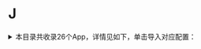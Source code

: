 # J
<details>
<summary>
本目录共收录26个App，详情见如下，单击导入对应配置：
</summary>

- [JavDB](https://quantumult.app/x/open-app/add-resource?remote-resource=%7B%22filter_remote%22%3A%20%5B%22https%3A%2F%2Fraw.githubusercontent.com%2Fzirawell%2FR-Store%2Fmain%2FRule%2FQuanX%2FAdblock%2FApp%2FJ%2FJavDB%2Ffilter%2Fjavdb.list%2C%20tag%3DJavDB%22%5D%2C%22rewrite_remote%22%3A%20%5B%22https%3A%2F%2Fraw.githubusercontent.com%2Fzirawell%2FR-Store%2Fmain%2FRule%2FQuanX%2FAdblock%2FApp%2FJ%2FJavDB%2Frewrite%2Fjavdb.conf%2C%20tag%3DJavDB%22%5D%7D)
- [交管12123](https://quantumult.app/x/open-app/add-resource?remote-resource=%7B%22rewrite_remote%22%3A%20%5B%22https%3A%2F%2Fraw.githubusercontent.com%2Fzirawell%2FR-Store%2Fmain%2FRule%2FQuanX%2FAdblock%2FApp%2FJ%2F%E4%BA%A4%E7%AE%A112123%2Frewrite%2F12123.conf%2C%20tag%3D%E4%BA%A4%E7%AE%A112123%22%5D%7D)
- [交通银行](https://quantumult.app/x/open-app/add-resource?remote-resource=%7B%22rewrite_remote%22%3A%20%5B%22https%3A%2F%2Fraw.githubusercontent.com%2Fzirawell%2FR-Store%2Fmain%2FRule%2FQuanX%2FAdblock%2FApp%2FJ%2F%E4%BA%A4%E9%80%9A%E9%93%B6%E8%A1%8C%2Frewrite%2Fbankcomm.conf%2C%20tag%3D%E4%BA%A4%E9%80%9A%E9%93%B6%E8%A1%8C%22%5D%7D)
- [京东](https://quantumult.app/x/open-app/add-resource?remote-resource=%7B%22filter_remote%22%3A%20%5B%22https%3A%2F%2Fraw.githubusercontent.com%2Fzirawell%2FR-Store%2Fmain%2FRule%2FQuanX%2FAdblock%2FApp%2FJ%2F%E4%BA%AC%E4%B8%9C%2Ffilter%2Fjd.list%2C%20tag%3D%E4%BA%AC%E4%B8%9C%22%5D%2C%22rewrite_remote%22%3A%20%5B%22https%3A%2F%2Fraw.githubusercontent.com%2Fzirawell%2FR-Store%2Fmain%2FRule%2FQuanX%2FAdblock%2FApp%2FJ%2F%E4%BA%AC%E4%B8%9C%2Frewrite%2Fjd.conf%2C%20tag%3D%E4%BA%AC%E4%B8%9C%22%5D%7D)
- [京东云无线宝](https://quantumult.app/x/open-app/add-resource?remote-resource=%7B%22rewrite_remote%22%3A%20%5B%22https%3A%2F%2Fraw.githubusercontent.com%2Fzirawell%2FR-Store%2Fmain%2FRule%2FQuanX%2FAdblock%2FApp%2FJ%2F%E4%BA%AC%E4%B8%9C%E4%BA%91%E6%97%A0%E7%BA%BF%E5%AE%9D%2Frewrite%2Fjdcloud.conf%2C%20tag%3D%E4%BA%AC%E4%B8%9C%E4%BA%91%E6%97%A0%E7%BA%BF%E5%AE%9D%22%5D%7D)
- [京东极速版](https://quantumult.app/x/open-app/add-resource?remote-resource=%7B%22rewrite_remote%22%3A%20%5B%22https%3A%2F%2Fraw.githubusercontent.com%2Fzirawell%2FR-Store%2Fmain%2FRule%2FQuanX%2FAdblock%2FApp%2FJ%2F%E4%BA%AC%E4%B8%9C%E6%9E%81%E9%80%9F%E7%89%88%2Frewrite%2Fjdlite.conf%2C%20tag%3D%E4%BA%AC%E4%B8%9C%E6%9E%81%E9%80%9F%E7%89%88%22%5D%7D)
- [京东读书](https://quantumult.app/x/open-app/add-resource?remote-resource=%7B%22rewrite_remote%22%3A%20%5B%22https%3A%2F%2Fraw.githubusercontent.com%2Fzirawell%2FR-Store%2Fmain%2FRule%2FQuanX%2FAdblock%2FApp%2FJ%2F%E4%BA%AC%E4%B8%9C%E8%AF%BB%E4%B9%A6%2Frewrite%2Fjdread.conf%2C%20tag%3D%E4%BA%AC%E4%B8%9C%E8%AF%BB%E4%B9%A6%22%5D%7D)
- [京东金融](https://quantumult.app/x/open-app/add-resource?remote-resource=%7B%22rewrite_remote%22%3A%20%5B%22https%3A%2F%2Fraw.githubusercontent.com%2Fzirawell%2FR-Store%2Fmain%2FRule%2FQuanX%2FAdblock%2FApp%2FJ%2F%E4%BA%AC%E4%B8%9C%E9%87%91%E8%9E%8D%2Frewrite%2Fjdjr.conf%2C%20tag%3D%E4%BA%AC%E4%B8%9C%E9%87%91%E8%9E%8D%22%5D%7D)
- [今日头条](https://quantumult.app/x/open-app/add-resource?remote-resource=%7B%22filter_remote%22%3A%20%5B%22https%3A%2F%2Fraw.githubusercontent.com%2Fzirawell%2FR-Store%2Fmain%2FRule%2FQuanX%2FAdblock%2FApp%2FJ%2F%E4%BB%8A%E6%97%A5%E5%A4%B4%E6%9D%A1%2Ffilter%2Ftoutiao.list%2C%20tag%3D%E4%BB%8A%E6%97%A5%E5%A4%B4%E6%9D%A1%22%5D%2C%22rewrite_remote%22%3A%20%5B%22https%3A%2F%2Fraw.githubusercontent.com%2Fzirawell%2FR-Store%2Fmain%2FRule%2FQuanX%2FAdblock%2FApp%2FJ%2F%E4%BB%8A%E6%97%A5%E5%A4%B4%E6%9D%A1%2Frewrite%2Ftoutiao.conf%2C%20tag%3D%E4%BB%8A%E6%97%A5%E5%A4%B4%E6%9D%A1%22%5D%7D)
- [今日水印相机](https://quantumult.app/x/open-app/add-resource?remote-resource=%7B%22rewrite_remote%22%3A%20%5B%22https%3A%2F%2Fraw.githubusercontent.com%2Fzirawell%2FR-Store%2Fmain%2FRule%2FQuanX%2FAdblock%2FApp%2FJ%2F%E4%BB%8A%E6%97%A5%E6%B0%B4%E5%8D%B0%E7%9B%B8%E6%9C%BA%2Frewrite%2Fsogaha.conf%2C%20tag%3D%E4%BB%8A%E6%97%A5%E6%B0%B4%E5%8D%B0%E7%9B%B8%E6%9C%BA%22%5D%7D)
- [吉林银行](https://quantumult.app/x/open-app/add-resource?remote-resource=%7B%22rewrite_remote%22%3A%20%5B%22https%3A%2F%2Fraw.githubusercontent.com%2Fzirawell%2FR-Store%2Fmain%2FRule%2FQuanX%2FAdblock%2FApp%2FJ%2F%E5%90%89%E6%9E%97%E9%93%B6%E8%A1%8C%2Frewrite%2Fjlbank.conf%2C%20tag%3D%E5%90%89%E6%9E%97%E9%93%B6%E8%A1%8C%22%5D%7D)
- [吉祥航空](https://quantumult.app/x/open-app/add-resource?remote-resource=%7B%22rewrite_remote%22%3A%20%5B%22https%3A%2F%2Fraw.githubusercontent.com%2Fzirawell%2FR-Store%2Fmain%2FRule%2FQuanX%2FAdblock%2FApp%2FJ%2F%E5%90%89%E7%A5%A5%E8%88%AA%E7%A9%BA%2Frewrite%2Fjuneyaoair.conf%2C%20tag%3D%E5%90%89%E7%A5%A5%E8%88%AA%E7%A9%BA%22%5D%7D)
- [嘉会医疗](https://quantumult.app/x/open-app/add-resource?remote-resource=%7B%22rewrite_remote%22%3A%20%5B%22https%3A%2F%2Fraw.githubusercontent.com%2Fzirawell%2FR-Store%2Fmain%2FRule%2FQuanX%2FAdblock%2FApp%2FJ%2F%E5%98%89%E4%BC%9A%E5%8C%BB%E7%96%97%2Frewrite%2Fjiahui.conf%2C%20tag%3D%E5%98%89%E4%BC%9A%E5%8C%BB%E7%96%97%22%5D%7D)
- [建行生活](https://quantumult.app/x/open-app/add-resource?remote-resource=%7B%22rewrite_remote%22%3A%20%5B%22https%3A%2F%2Fraw.githubusercontent.com%2Fzirawell%2FR-Store%2Fmain%2FRule%2FQuanX%2FAdblock%2FApp%2FJ%2F%E5%BB%BA%E8%A1%8C%E7%94%9F%E6%B4%BB%2Frewrite%2Fccblife.conf%2C%20tag%3D%E5%BB%BA%E8%A1%8C%E7%94%9F%E6%B4%BB%22%5D%7D)
- [捷停车](https://quantumult.app/x/open-app/add-resource?remote-resource=%7B%22rewrite_remote%22%3A%20%5B%22https%3A%2F%2Fraw.githubusercontent.com%2Fzirawell%2FR-Store%2Fmain%2FRule%2FQuanX%2FAdblock%2FApp%2FJ%2F%E6%8D%B7%E5%81%9C%E8%BD%A6%2Frewrite%2Fjparking.conf%2C%20tag%3D%E6%8D%B7%E5%81%9C%E8%BD%A6%22%5D%7D)
- [机核](https://quantumult.app/x/open-app/add-resource?remote-resource=%7B%22rewrite_remote%22%3A%20%5B%22https%3A%2F%2Fraw.githubusercontent.com%2Fzirawell%2FR-Store%2Fmain%2FRule%2FQuanX%2FAdblock%2FApp%2FJ%2F%E6%9C%BA%E6%A0%B8%2Frewrite%2Fgcores.conf%2C%20tag%3D%E6%9C%BA%E6%A0%B8%22%5D%7D)
- [极简汇率](https://quantumult.app/x/open-app/add-resource?remote-resource=%7B%22rewrite_remote%22%3A%20%5B%22https%3A%2F%2Fraw.githubusercontent.com%2Fzirawell%2FR-Store%2Fmain%2FRule%2FQuanX%2FAdblock%2FApp%2FJ%2F%E6%9E%81%E7%AE%80%E6%B1%87%E7%8E%87%2Frewrite%2Ftratao.conf%2C%20tag%3D%E6%9E%81%E7%AE%80%E6%B1%87%E7%8E%87%22%5D%7D)
- [界面新闻](https://quantumult.app/x/open-app/add-resource?remote-resource=%7B%22rewrite_remote%22%3A%20%5B%22https%3A%2F%2Fraw.githubusercontent.com%2Fzirawell%2FR-Store%2Fmain%2FRule%2FQuanX%2FAdblock%2FApp%2FJ%2F%E7%95%8C%E9%9D%A2%E6%96%B0%E9%97%BB%2Frewrite%2Fjiemian.conf%2C%20tag%3D%E7%95%8C%E9%9D%A2%E6%96%B0%E9%97%BB%22%5D%7D)
- [简讯](https://quantumult.app/x/open-app/add-resource?remote-resource=%7B%22rewrite_remote%22%3A%20%5B%22https%3A%2F%2Fraw.githubusercontent.com%2Fzirawell%2FR-Store%2Fmain%2FRule%2FQuanX%2FAdblock%2FApp%2FJ%2F%E7%AE%80%E8%AE%AF%2Frewrite%2Ftipsoon.conf%2C%20tag%3D%E7%AE%80%E8%AE%AF%22%5D%7D)
- [金十数据](https://quantumult.app/x/open-app/add-resource?remote-resource=%7B%22rewrite_remote%22%3A%20%5B%22https%3A%2F%2Fraw.githubusercontent.com%2Fzirawell%2FR-Store%2Fmain%2FRule%2FQuanX%2FAdblock%2FApp%2FJ%2F%E9%87%91%E5%8D%81%E6%95%B0%E6%8D%AE%2Frewrite%2Fjin10.conf%2C%20tag%3D%E9%87%91%E5%8D%81%E6%95%B0%E6%8D%AE%22%5D%7D)
- [金山词霸](https://quantumult.app/x/open-app/add-resource?remote-resource=%7B%22filter_remote%22%3A%20%5B%22https%3A%2F%2Fraw.githubusercontent.com%2Fzirawell%2FR-Store%2Fmain%2FRule%2FQuanX%2FAdblock%2FApp%2FJ%2F%E9%87%91%E5%B1%B1%E8%AF%8D%E9%9C%B8%2Ffilter%2Ficiba.list%2C%20tag%3D%E9%87%91%E5%B1%B1%E8%AF%8D%E9%9C%B8%22%5D%2C%22rewrite_remote%22%3A%20%5B%22https%3A%2F%2Fraw.githubusercontent.com%2Fzirawell%2FR-Store%2Fmain%2FRule%2FQuanX%2FAdblock%2FApp%2FJ%2F%E9%87%91%E5%B1%B1%E8%AF%8D%E9%9C%B8%2Frewrite%2Ficiba.conf%2C%20tag%3D%E9%87%91%E5%B1%B1%E8%AF%8D%E9%9C%B8%22%5D%7D)
- [金色财经](https://quantumult.app/x/open-app/add-resource?remote-resource=%7B%22rewrite_remote%22%3A%20%5B%22https%3A%2F%2Fraw.githubusercontent.com%2Fzirawell%2FR-Store%2Fmain%2FRule%2FQuanX%2FAdblock%2FApp%2FJ%2F%E9%87%91%E8%89%B2%E8%B4%A2%E7%BB%8F%2Frewrite%2Fjinse.conf%2C%20tag%3D%E9%87%91%E8%89%B2%E8%B4%A2%E7%BB%8F%22%5D%7D)
- [锦江酒店](https://quantumult.app/x/open-app/add-resource?remote-resource=%7B%22rewrite_remote%22%3A%20%5B%22https%3A%2F%2Fraw.githubusercontent.com%2Fzirawell%2FR-Store%2Fmain%2FRule%2FQuanX%2FAdblock%2FApp%2FJ%2F%E9%94%A6%E6%B1%9F%E9%85%92%E5%BA%97%2Frewrite%2Fjinjiang.conf%2C%20tag%3D%E9%94%A6%E6%B1%9F%E9%85%92%E5%BA%97%22%5D%7D)
- [韭研公社](https://quantumult.app/x/open-app/add-resource?remote-resource=%7B%22rewrite_remote%22%3A%20%5B%22https%3A%2F%2Fraw.githubusercontent.com%2Fzirawell%2FR-Store%2Fmain%2FRule%2FQuanX%2FAdblock%2FApp%2FJ%2F%E9%9F%AD%E7%A0%94%E5%85%AC%E7%A4%BE%2Frewrite%2Fjygs.conf%2C%20tag%3D%E9%9F%AD%E7%A0%94%E5%85%AC%E7%A4%BE%22%5D%7D)
- [驾校一点通](https://quantumult.app/x/open-app/add-resource?remote-resource=%7B%22filter_remote%22%3A%20%5B%22https%3A%2F%2Fraw.githubusercontent.com%2Fzirawell%2FR-Store%2Fmain%2FRule%2FQuanX%2FAdblock%2FApp%2FJ%2F%E9%A9%BE%E6%A0%A1%E4%B8%80%E7%82%B9%E9%80%9A%2Ffilter%2Fjxedt.list%2C%20tag%3D%E9%A9%BE%E6%A0%A1%E4%B8%80%E7%82%B9%E9%80%9A%22%5D%2C%22rewrite_remote%22%3A%20%5B%22https%3A%2F%2Fraw.githubusercontent.com%2Fzirawell%2FR-Store%2Fmain%2FRule%2FQuanX%2FAdblock%2FApp%2FJ%2F%E9%A9%BE%E6%A0%A1%E4%B8%80%E7%82%B9%E9%80%9A%2Frewrite%2Fjxedt.conf%2C%20tag%3D%E9%A9%BE%E6%A0%A1%E4%B8%80%E7%82%B9%E9%80%9A%22%5D%7D)
- [驾考宝典](https://quantumult.app/x/open-app/add-resource?remote-resource=%7B%22rewrite_remote%22%3A%20%5B%22https%3A%2F%2Fraw.githubusercontent.com%2Fzirawell%2FR-Store%2Fmain%2FRule%2FQuanX%2FAdblock%2FApp%2FJ%2F%E9%A9%BE%E8%80%83%E5%AE%9D%E5%85%B8%2Frewrite%2Fkakamobi.conf%2C%20tag%3D%E9%A9%BE%E8%80%83%E5%AE%9D%E5%85%B8%22%5D%7D)

</details>